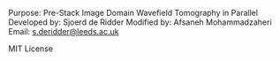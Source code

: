 Purpose:      Pre-Stack Image Domain Wavefield Tomography in Parallel<br>
Developed by: Sjoerd de Ridder
Modified by:  Afsaneh Mohammadzaheri
Email:        s.deridder@leeds.ac.uk

MIT License

